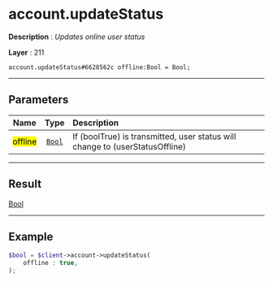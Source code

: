 # account.updateStatus

**Description** : *Updates online user status*

**Layer** : 211

```tl
account.updateStatus#6628562c offline:Bool = Bool;
```

---

## Parameters

| Name | Type | Description |
| :---: | :---: | :--- |
| <mark>offline</mark> | [`Bool`](type/Bool) | If (boolTrue) is transmitted, user status will change to (userStatusOffline) |

---

## Result

[Bool](type/Bool)

---

## Example

```php
$bool = $client->account->updateStatus(
	offline : true,
);
```